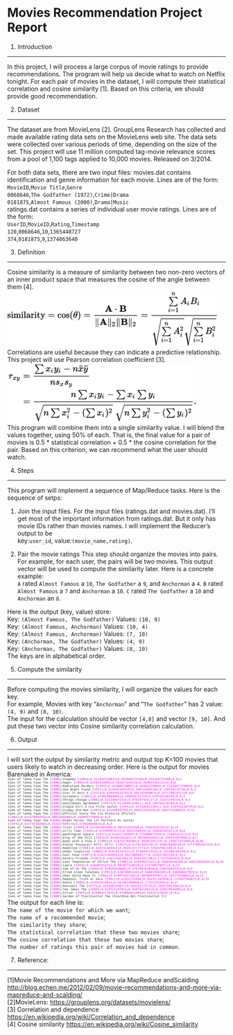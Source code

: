Movies Recommendation Project Report
====
1. Introduction
------- 
In this project, I will process a large corpus of movie ratings to provide recommendations. The program will help us decide what to watch on Netflix tonight. For each pair of movies in the dataset, I will compute their statistical correlation and cosine similarity [1]. Based on this criteria, we should provide good recommendation.

2. Dataset
------- 
The dataset are from MovieLens [2]. GroupLens Research has collected and made available
rating data sets on the MovieLens web site. The data sets were collected over various periods of
time, depending on the size of the set. This project will use 11 million computed tag-movie
relevance scores from a pool of 1,100 tags applied to 10,000 movies. Released on 3/2014.

For both data sets, there are two input files:
movies.dat contains identification and genre information for each movie.
Lines are of the form:  
`MovieID`,`Movie Title`,`Genre`  
`0068646`,`The Godfather (1972)`,`Crime|Drama`  
`0181875`,`Almost Famous (2000)`,`Drama|Music`  
ratings.dat contains a series of individual user movie ratings.
Lines are of the form:  
`UserID`,`MovieID`,`Rating`,`Timestamp`  
`120`,`0068646`,`10`,`1365448727`  
`374`,`0181875`,`9`,`1374863640`  

3. Definition
------- 
Cosine similarity is a measure of similarity between two non-zero vectors of an inner product space that measures the cosine of the angle between them [4].  
![](https://github.com/Young768/Movies-Recommendation/blob/master/cos.png)  
Correlations are useful because they can indicate a predictive relationship. 
This project will use Pearson correlation coefficient [3].  
![](https://github.com/Young768/Movies-Recommendation/blob/master/corre.png)  
This program will combine them into a  single similarity value. I will blend the values  together, using 50% of  each.  That  is, the final  value  for  a   pair  of movies  is    0.5  *   statistical  correlation  +   0.5  * the  cosine  correlation  for  the  pair. Based on this criterion, we can recommend what the user should watch. 

4. Steps
-----
This program will implement a sequence of Map/Reduce tasks. Here is the sequence of setps:
1. Join the input files.
For the input files (ratings.dat  and  movies.dat). I’ll get most of the important information from ratings.dat. But it only has movie IDs rather than movies names. I will implement the Reducer’s output to be  
key:`user_id`, value:`(movie_name,rating)`.

2. Pair the movie ratings
This step should organize the movies into pairs. For example, for each user, the pairs will be two movies. This output vector will be used to compute the similarity later.
Here is a concrete example:  
`A` rated `Almost Famous` a `10`, `The Godfather` a `9`, and `Anchorman` a `4`. 
`B` rated  `Almost Famous` a `7` and `Anchorman` a `10`. 
`C` rated `The Godfather` a `10` and `Anchorman` an `8`. 

Here is the output (key, value) store:  
Key: `(Almost Famous, The Godfather)` Values: `(10, 9)`   
Key: `(Almost Famous, Anchorman)` Values: `(10, 4)`  
Key: `(Almost Famous, Anchorman)` Values: `(7, 10)`   
Key: `(Anchorman, The Godfather)` Values: `(4, 9)`  
Key: `(Anchorman, The Godfather)` Values: `(8, 10)`   
The keys are in alphabetical order.

5. Compute the similarity
------- 
Before computing the movies similarity, I will organize the values for each key.  
For example, Movies with key “`Anchorman`” and “`The Godfather`” has 2 value:`(4, 9)` and `(8, 10)`.  
The input for the calculation should be vector `[4,8]` and vector `[9, 10]`. And put these two vector into Cosine similarity correlation calculation.





 
6. Output
------- 

I will sort  the  output  by  similarity  metric  and output top K=100 movies that users likely to watch in decreasing order.
Here is the output for movies Barenaked in America:
![](https://github.com/Young768/Movies-Recommendation/blob/master/Screenshot%20from%202017-12-04%2017-47-11.png)
The output for each line is:  
`The name of the movie for which we want`;  
`The name of a recommended movie`;  
`The similarity they share`;  
`The statistical correlation that these two movies share`;  
`The cosine correlation that these two movies share`;  
`The number of ratings this pair of movies had in common`.


7. Reference:
------- 
[1]Movie Recommendations and More via MapReduce andScalding http://blog.echen.me/2012/02/09/movie-recommendations-and-more-via-mapreduce-and-scalding/  
[2]MovieLens: https://grouplens.org/datasets/movielens/  
[3] Correlation and dependence https://en.wikipedia.org/wiki/Correlation_and_dependence  
[4] Cosine similarity https://en.wikipedia.org/wiki/Cosine_similarity  
